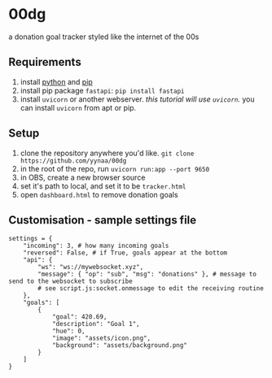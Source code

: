 # 00dg
a donation goal tracker styled like the internet of the 00s

## Requirements
1. install [python](https://www.python.org/downloads/) and [pip](https://pip.pypa.io/en/stable/installation/)
2. install pip package `fastapi`: `pip install fastapi`
3. install `uvicorn` or another webserver. *this tutorial will use `uvicorn`.* you can install `uvicorn` from apt or pip.

## Setup
1. clone the repository anywhere you'd like. `git clone https://github.com/yynaa/00dg`
2. in the root of the repo, run `uvicorn run:app --port 9650`
3. in OBS, create a new browser source
4. set it's path to local, and set it to be `tracker.html`
5. open `dashboard.html` to remove donation goals

## Customisation - sample settings file
```pyp
settings = {
    "incoming": 3, # how many incoming goals
    "reversed": False, # if True, goals appear at the bottom
    "api": {
        "ws": "ws://mywebsocket.xyz",
        "message": { "op": "sub", "msg": "donations" }, # message to send to the websocket to subscribe
        # see script.js:socket.onmessage to edit the receiving routine
    },
    "goals": [
        {
            "goal": 420.69,
            "description": "Goal 1",
            "hue": 0,
            "image": "assets/icon.png",
            "background": "assets/background.png"
        }
    ]
}
```

